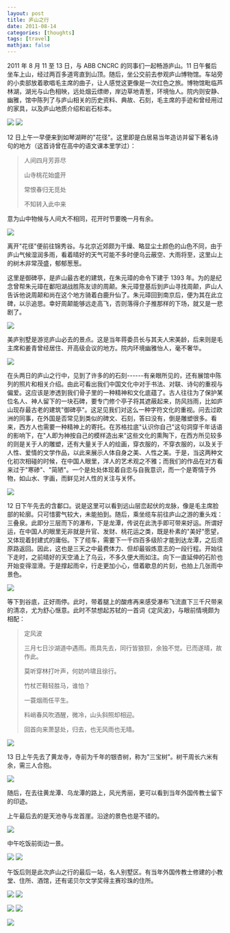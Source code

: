 ```yaml
---
layout: post
title: 庐山之行
date: 2011-08-14
categories: [thoughts]
tags: [travel]
mathjax: false
---
```


2011 年 8 月 11 至 13 日，与 ABB CNCRC 的同事们一起畅游庐山。11 日午餐后坐车上山，经过两百多道弯直到山顶。随后，坐公交前去参观庐山博物馆。车站旁的小卖部放着歌唱毛主席的曲子，让人感觉这更像是一次红色之旅。博物馆毗临芦林湖，湖光与山色相映，远处烟云缥缈，岸边草地青葱，环境怡人。院内则安静、幽雅，馆中陈列了与庐山相关的历史资料、典故、石刻，毛主席的手迹和曾经用过的家具，以及庐山地质介绍和岩石标本。

![](/figures/2011-08-14-庐山之行-1.jpeg) ![](/figures/2011-08-14-庐山之行-2.jpeg)

12 日上午一早便来到如琴湖畔的"花径"。这里即是白居易当年造访并留下著名诗句的地方（这首诗曾在高中的语文课本里学过）：

> 人间四月芳菲尽
>
> 山寺桃花始盛开
>
> 常恨春归无觅处
>
> 不知转入此中来

意为山中物候与人间大不相同，花开时节要晚一月有余。

![](/figures/2011-08-14-庐山之行-3.jpeg)

离开"花径"便前往锦秀谷。与北京近郊颇为干燥、略显尘土颜色的山色不同，由于庐山气候湿润多雨，看着晴好的天气可能不多时便乌云蔽空、大雨将至，这里山上的树木非常茂盛，郁郁葱葱。

这里是御碑亭，是庐山最古老的建筑，在朱元璋的命令下建于 1393 年。为的是纪念曾帮朱元璋在鄱阳湖战胜陈友谅的周颠。朱元璋登基后到庐山寻找周颠，庐山人告诉他说周颠和尚在这个地方骑着白鹿升仙了。朱元璋回到南京后，便为其在此立碑，以示追思。幸好周颠能够远走高飞，否则落得介子推那样的下场，就又是一悲剧了。

![](/figures/2011-08-14-庐山之行-4.jpeg)

美庐别墅是游览庐山必去的景点。这是当年蒋委员长与其夫人宋美龄，后来则是毛主席和姜青曾经居住、开高级会议的地方。院内环境幽雅怡人，毫不奢华。

![](/figures/2011-08-14-庐山之行-5.jpeg)

在头两日的庐山之行中，见到了许多的的石刻------有亲眼所见的，还有展馆中陈列的照片和相关介绍。由此可看出我们中国文化中对于书法、对联、诗句的重视与偏爱。这应该是渗透到我们骨子里的一种精神和文化底蕴了。古人往往为了保护某位名人、神人留下的一块石碑，要专门修个亭子将其遮蔽起来，防风挡雨，比如庐山现存最古老的建筑"御碑亭"。这足见我们对这么一种字符文化的重视。问去过欧洲的同事，在外国是否常见到类似的碑文、石刻，答曰没有，倒是雕塑很多。看来，西方人也需要一种精神上的寄托。在苏格拉底"认识你自己"这句洞穿千年话语的影响下，在"人即为神按自己的模样造出来"这些文化的熏陶下，在西方所见较多的则是关于人的雕塑，还有大量关于人的绘画，穿衣服的，不穿衣服的，以及关于人性、爱情的文学作品，以此来展示人体自身之美、人性之美。于是，当这两种文化初次相碰的时候，在中国人眼里，洋人的艺术观之不雅；而我们的作品在对方看来过于"寒碜"、"简陋"。一个是处处体现着自恋与自我意识，而一个是寄情于外物，如山水、字画，而鲜见对人性的关注与关怀。

![](/figures/2011-08-14-庐山之行-6.jpeg)

12 日下午先去的含鄱口。说是这里可以看到远山层峦起伏的龙脉，像是毛主席脸部的轮廓。只可惜雾气较大，未能拍到。随后，乘坐缆车前往庐山之游的重头戏：三叠泉。此即分三层而下的瀑布，下是龙潭，传说在此洗手即可带来好运。所谓好运，在中国人的眼里无非就是升官、发财、桃花运之类，既是朴素的"美好"愿望，又体现着封建式的庸俗。下了缆车，需要下一千四百多级阶才能到达龙潭，之后须原路返回。因此，这也是三天之中最费体力、但却最锻炼意志的一段行程。开始往下走时，之前晴好的天空涌上了乌云，不多久便大雨如注。向下一直延伸的石阶也开始变得湿滑。于是撑起雨伞，行走更加小心，借着歇息的片刻，也拍上几张雨中景色。

![](/figures/2011-08-14-庐山之行-7.jpeg)

等下到谷底，正好雨停。此时，带着腿上的酸疼再来感受瀑布飞流直下三千尺带来的清凉，尤为舒心惬意。此时不禁想起苏轼的一首词《定风波》，与眼前情境颇为相配：

> 定风波
>
> 三月七日沙湖道中遇雨。雨具先去，同行皆狼狈，余独不觉。已而遂晴，故作此。
>
> 莫听穿林打叶声，何妨吟啸且徐行。
>
> 竹杖芒鞋轻胜马，谁怕？
>
> 一蓑烟雨任平生。
>
> 料峭春风吹酒醒，微冷，山头斜照却相迎。
>
> 回首向来萧瑟处，归去，也无风雨也无晴。

![](/figures/2011-08-14-庐山之行-8.jpeg)

13 日上午先去了黄龙寺，寺前为千年的银杏树，称为"三宝树"。树干周长六米有余，需三人合抱。

![](/figures/2011-08-14-庐山之行-9.jpeg)

随后，在去往黄龙潭、乌龙潭的路上，风光秀丽，更可以看到当年外国传教士留下的印迹。

上午最后去的是天池寺与龙首崖。沿途的景色也是不错的。

![](/figures/2011-08-14-庐山之行-10.jpeg)

中午吃饭前街边一景。

![](/figures/2011-08-14-庐山之行-11.jpeg) ![](/figures/2011-08-14-庐山之行-12.jpeg)

午饭后则是此次庐山之行的最后一站，名人别墅区。有当年外国传教士修建的小教堂、住所、酒馆，还有诺贝尔文学奖得主赛珍珠的住所。

![](/figures/2011-08-14-庐山之行-13.jpeg) ![](/figures/2011-08-14-庐山之行-14.jpeg)

![](/figures/2011-08-14-庐山之行-15.jpeg) ![](/figures/2011-08-14-庐山之行-16.jpeg)

![](/figures/2011-08-14-庐山之行-17.jpeg)
